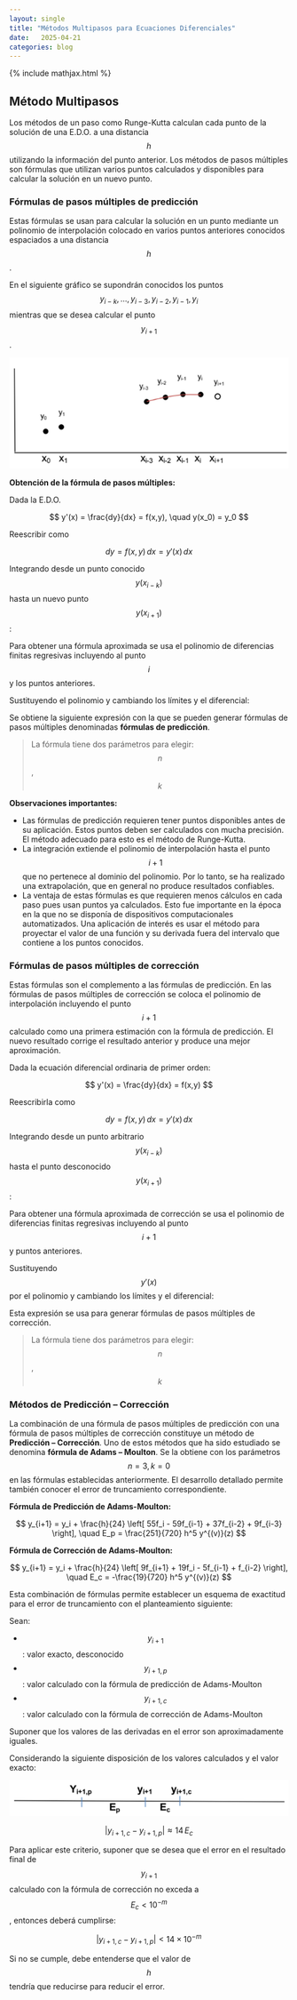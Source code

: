 ```yaml
---
layout: single
title: "Métodos Multipasos para Ecuaciones Diferenciales"
date:   2025-04-21 
categories: blog
---
```


{% include mathjax.html %}

## Método Multipasos

Los métodos de un paso como Runge-Kutta calculan cada punto de la solución de una E.D.O. a una distancia $$ h $$ utilizando la información del punto anterior. Los métodos de pasos múltiples son fórmulas que utilizan varios puntos calculados y disponibles para calcular la solución en un nuevo punto.

### Fórmulas de pasos múltiples de predicción

Estas fórmulas se usan para calcular la solución en un punto mediante un polinomio de interpolación colocado en varios puntos anteriores conocidos espaciados a una distancia $$ h $$.

En el siguiente gráfico se supondrán conocidos los puntos $$ y_{i-k}, \dots, y_{i-3}, y_{i-2}, y_{i-1}, y_i $$ mientras que se desea calcular el punto $$ y_{i+1} $$.

![Gráfico](/images/multipasos_1.png)


**Obtención de la fórmula de pasos múltiples:**

Dada la E.D.O.

$$
y'(x) = \frac{dy}{dx} = f(x,y), \quad y(x_0) = y_0
$$

Reescribir como

$$
dy = f(x,y)\,dx = y'(x)\,dx
$$

Integrando desde un punto conocido $$ y(x_{i-k}) $$ hasta un nuevo punto $$ y(x_{i+1}) $$:

Para obtener una fórmula aproximada se usa el polinomio de diferencias finitas regresivas incluyendo al punto $$ i $$ y los puntos anteriores.

Sustituyendo el polinomio y cambiando los límites y el diferencial:

Se obtiene la siguiente expresión con la que se pueden generar fórmulas de pasos múltiples denominadas **fórmulas de predicción**.

> La fórmula tiene dos parámetros para elegir: $$ n $$, $$ k $$

**Observaciones importantes:**

- Las fórmulas de predicción requieren tener puntos disponibles antes de su aplicación. Estos puntos deben ser calculados con mucha precisión. El método adecuado para esto es el método de Runge-Kutta.
- La integración extiende el polinomio de interpolación hasta el punto $$ i+1 $$ que no pertenece al dominio del polinomio. Por lo tanto, se ha realizado una extrapolación, que en general no produce resultados confiables.
- La ventaja de estas fórmulas es que requieren menos cálculos en cada paso pues usan puntos ya calculados. Esto fue importante en la época en la que no se disponía de dispositivos computacionales automatizados. Una aplicación de interés es usar el método para proyectar el valor de una función y su derivada fuera del intervalo que contiene a los puntos conocidos.

### Fórmulas de pasos múltiples de corrección

Estas fórmulas son el complemento a las fórmulas de predicción. En las fórmulas de pasos múltiples de corrección se coloca el polinomio de interpolación incluyendo el punto $$ i+1 $$ calculado como una primera estimación con la fórmula de predicción. El nuevo resultado corrige el resultado anterior y produce una mejor aproximación.

Dada la ecuación diferencial ordinaria de primer orden:

$$
y'(x) = \frac{dy}{dx} = f(x,y)
$$

Reescribirla como

$$
dy = f(x,y)\,dx = y'(x)\,dx
$$

Integrando desde un punto arbitrario $$ y(x_{i-k}) $$ hasta el punto desconocido $$ y(x_{i+1}) $$:

Para obtener una fórmula aproximada de corrección se usa el polinomio de diferencias finitas regresivas incluyendo al punto $$ i+1 $$ y puntos anteriores.

Sustituyendo $$ y'(x) $$ por el polinomio y cambiando los límites y el diferencial:

Esta expresión se usa para generar fórmulas de pasos múltiples de corrección.

> La fórmula tiene dos parámetros para elegir: $$ n $$, $$ k $$

### Métodos de Predicción – Corrección

La combinación de una fórmula de pasos múltiples de predicción con una fórmula de pasos múltiples de corrección constituye un método de **Predicción – Corrección**. Uno de estos métodos que ha sido estudiado se denomina **fórmula de Adams – Moulton**. Se la obtiene con los parámetros $$ n = 3, k = 0 $$ en las fórmulas establecidas anteriormente. El desarrollo detallado permite también conocer el error de truncamiento correspondiente.

**Fórmula de Predicción de Adams-Moulton:**

$$
y_{i+1} = y_i + \frac{h}{24} \left[ 55f_i - 59f_{i-1} + 37f_{i-2} + 9f_{i-3} \right], \quad E_p = \frac{251}{720} h^5 y^{(v)}(z)
$$

**Fórmula de Corrección de Adams-Moulton:**

$$
y_{i+1} = y_i + \frac{h}{24} \left[ 9f_{i+1} + 19f_i - 5f_{i-1} + f_{i-2} \right], \quad E_c = -\frac{19}{720} h^5 y^{(v)}(z)
$$

Esta combinación de fórmulas permite establecer un esquema de exactitud para el error de truncamiento con el planteamiento siguiente:

Sean:

- $$ y_{i+1} $$: valor exacto, desconocido  
- $$ y_{i+1,p} $$: valor calculado con la fórmula de predicción de Adams-Moulton  
- $$ y_{i+1,c} $$: valor calculado con la fórmula de corrección de Adams-Moulton  

Suponer que los valores de las derivadas en el error son aproximadamente iguales.

Considerando la siguiente disposición de los valores calculados y el valor exacto:

![Disposición Pasos Múltiples de Predicción](/images/multipasos_2.png)

$$
| y_{i+1,c} - y_{i+1,p} | \approx 14\,E_c
$$

Para aplicar este criterio, suponer que se desea que el error en el resultado final de $$ y_{i+1} $$ calculado con la fórmula de corrección no exceda a $$ E_c < 10^{-m} $$, entonces deberá cumplirse:

$$
| y_{i+1,c} - y_{i+1,p} | < 14 \times 10^{-m}
$$

Si no se cumple, debe entenderse que el valor de $$ h $$ tendría que reducirse para reducir el error.
